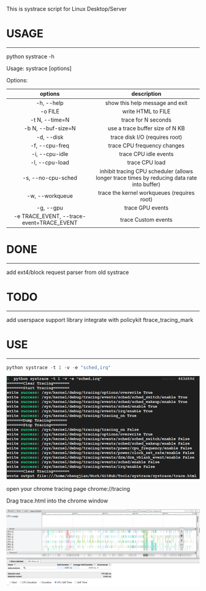 This is systrace script for Linux Desktop/Server

# USAGE
-------

python systrace -h


Usage: systrace [options]

Options:

| options | description |
|:-------:|:-----------:|
| -h, --help | show this help message and exit	|
| -o FILE		| write HTML to FILE	|
| -t N, --time=N	| trace for N seconds	|
| -b N, --buf-size=N	| use a trace buffer size of N KB	|
| -d, --disk		| trace disk I/O (requires root)	|
| -f, --cpu-freq	| trace CPU frequency changes		|
| -i, --cpu-idle	| trace CPU idle events			|
| -l, --cpu-load	| trace CPU load			|
| -s, --no-cpu-sched	| inhibit tracing CPU scheduler (allows longer trace times by reducing data rate into buffer) |
| -w, --workqueue	| trace the kernel workqueues (requires root)	|
| -g, --gpu		| trace GPU events				|
| -e TRACE_EVENT, --trace-event=TRACE_EVENT | trace Custom events	|


# DONE
-------

add ext4/block request parser from old systrace


# TODO
-------

  add userspace support library
  integrate with policykit
  ftrace_tracing_mark

# USE
-------



```cpp
python systrace -t 1 -v -e "sched,irq"
```

![run_systrace](./doc/run_systrace.png)

open your chrome tracing page chrome://tracing

Drag trace.html into the chrome window


![chrome_tracing](./doc/chrome_tracing.png)
